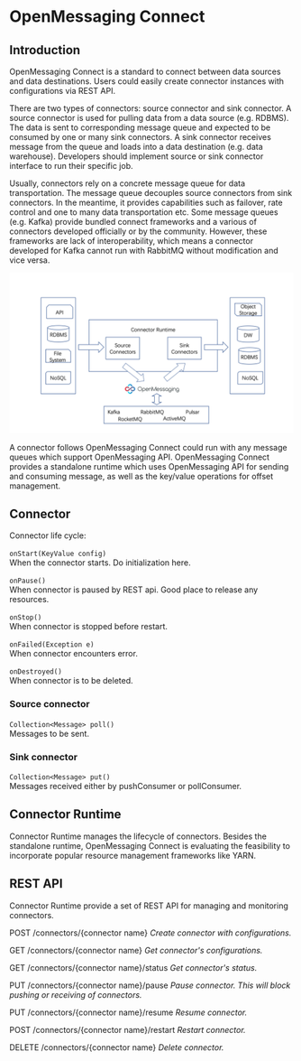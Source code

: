 # OpenMessaging Connect

## Introduction
OpenMessaging Connect is a standard to connect between data sources and data destinations. Users could easily create connector instances with configurations via REST API.

There are two types of connectors: source connector and sink connector. A source connector is used for pulling data from a data source (e.g. RDBMS).
The data is sent to corresponding message queue and expected to be consumed by one or many sink connectors.
A sink connector receives message from the queue and loads into a data destination (e.g. data warehouse).
Developers should implement source or sink connector interface to run their specific job.

Usually, connectors rely on a concrete message queue for data transportation. The message queue decouples source connectors from sink connectors.
In the meantime, it provides capabilities such as failover, rate control and one to many data transportation etc.
Some message queues (e.g. Kafka) provide bundled connect frameworks and a various of connectors developed officially or by the community.
However, these frameworks are lack of interoperability, which means a connector developed for Kafka cannot run with 
RabbitMQ without modification and vice versa.

![dataflow](flow.png "dataflow")

A connector follows OpenMessaging Connect could run with any message queues which support OpenMessaging API.
OpenMessaging Connect provides a standalone runtime which uses OpenMessaging API for sending and consuming message,
as well as the key/value operations for offset management.



## Connector

Connector life cycle:

`onStart(KeyValue config)`
<br>When the connector starts. Do initialization here.
        

`onPause()`
<br>When connector is paused by REST api. Good place to release any resources.

`onStop()`
<br>When connector is stopped before restart.

`onFailed(Exception e)`
<br>When connector encounters error.

`onDestroyed()` 
<br>When connector is to be deleted.

### Source connector
`Collection<Message> poll()`
<br>Messages to be sent.

### Sink connector
`Collection<Message> put()`
<br>Messages received either by pushConsumer or pollConsumer.


## Connector Runtime
Connector Runtime manages the lifecycle of connectors. Besides the standalone runtime, OpenMessaging Connect is evaluating the feasibility to incorporate popular resource management frameworks like YARN.  

## REST API

Connector Runtime provide a set of REST API for managing and monitoring connectors. 

POST /connectors/{connector name}
*Create connector with configurations.*

GET /connectors/{connector name}
*Get connector's configurations.*

GET /connectors/{connector name}/status
*Get connector's status.*

PUT /connectors/{connector name}/pause
*Pause connector. This will block pushing or receiving of connectors.*

PUT /connectors/{connector name}/resume
*Resume connector.*

POST /connectors/{connector name}/restart
*Restart connector.*
   
DELETE /connectors/{connector name}
*Delete connector.*
